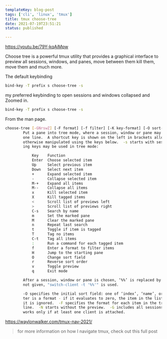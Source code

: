```yaml
---
templateKey: blog-post
tags: ['cli', 'linux', 'tmux']
title: tmux choose-tree
date: 2021-07-19T23:51:21
status: published

---
```


https://youtu.be/79Y-kqAiMpw

Choose tree is a powerful tmux utility that provides a graphical interface to
preview all sessions, windows, and panes, move between them kill them, move
them and much more.


The default keybinding

``` bash
bind-key -T prefix s choose-tree -s
```

my preferred keybinding to open sessions and windows collapsed and Zoomed in.

```bash
bind-key -T prefix s choose-tree -s
```

From the man page.

``` bash
choose-tree [-GNrswZ] [-F format] [-f filter] [-K key-format] [-O sort-order] [-t target-pane] [template]
        Put a pane into tree mode, where a session, window or pane may be chosen interactively from a tree.  Each session, window or pane is shown on
        one line.  A shortcut key is shown on the left in brackets allowing for immediate choice, or the tree may be navigated and an item chosen or
        otherwise manipulated using the keys below.  -s starts with sessions collapsed and -w with windows collapsed.  -Z zooms the pane.  The follow‐
        ing keys may be used in tree mode:

            Key    Function
            Enter  Choose selected item
            Up     Select previous item
            Down   Select next item
            +      Expand selected item
            -      Collapse selected item
            M-+    Expand all items
            M--    Collapse all items
            x      Kill selected item
            X      Kill tagged items
            <      Scroll list of previews left
            >      Scroll list of previews right
            C-s    Search by name
            m      Set the marked pane
            M      Clear the marked pane
            n      Repeat last search
            t      Toggle if item is tagged
            T      Tag no items
            C-t    Tag all items
            :      Run a command for each tagged item
            f      Enter a format to filter items
            H      Jump to the starting pane
            O      Change sort field
            r      Reverse sort order
            v      Toggle preview
            q      Exit mode

        After a session, window or pane is chosen, ‘%%’ is replaced by the target in template and the result executed as a command.  If template is
        not given, "switch-client -t '%%'" is used.

        -O specifies the initial sort field: one of ‘index’, ‘name’, or ‘time’.  -r reverses the sort order.  -f specifies an initial filter: the fil‐
        ter is a format - if it evaluates to zero, the item in the list is not shown, otherwise it is shown.  If a filter would lead to an empty list,
        it is ignored.  -F specifies the format for each item in the tree and -K a format for each shortcut key; both are evaluated once for each
        line.  -N starts without the preview.  -G includes all sessions in any session groups in the tree rather than only the first.  This command
        works only if at least one client is attached.
```

https://waylonwalker.com/tmux-nav-2021/

> for more information on how I navigate tmux, check out this full post
